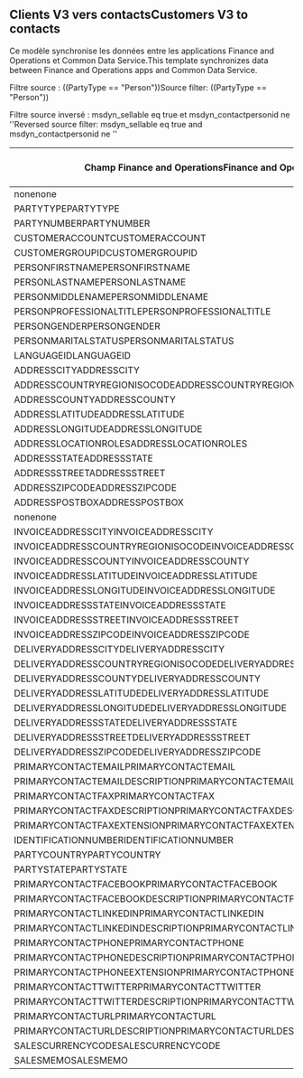 ## <a name="customers-v3-to-contacts"></a><span data-ttu-id="d5a90-101">Clients V3 vers contacts</span><span class="sxs-lookup"><span data-stu-id="d5a90-101">Customers V3 to contacts</span></span>

<span data-ttu-id="d5a90-102">Ce modèle synchronise les données entre les applications Finance and Operations et Common Data Service.</span><span class="sxs-lookup"><span data-stu-id="d5a90-102">This template synchronizes data between Finance and Operations apps and Common Data Service.</span></span>

<span data-ttu-id="d5a90-103">Filtre source : ((PartyType == "Person"))</span><span class="sxs-lookup"><span data-stu-id="d5a90-103">Source filter: ((PartyType == "Person"))</span></span>

<span data-ttu-id="d5a90-104">Filtre source inversé : msdyn_sellable eq true et msdyn_contactpersonid ne ''</span><span class="sxs-lookup"><span data-stu-id="d5a90-104">Reversed source filter: msdyn_sellable eq true  and msdyn_contactpersonid ne ''</span></span>

<span data-ttu-id="d5a90-105">Champ Finance and Operations</span><span class="sxs-lookup"><span data-stu-id="d5a90-105">Finance and Operations field</span></span> | <span data-ttu-id="d5a90-106">Type de mappage</span><span class="sxs-lookup"><span data-stu-id="d5a90-106">Map type</span></span> | <span data-ttu-id="d5a90-107">Autre champ Dynamics 365</span><span class="sxs-lookup"><span data-stu-id="d5a90-107">Other Dynamics 365 field</span></span> | <span data-ttu-id="d5a90-108">Valeur par défaut</span><span class="sxs-lookup"><span data-stu-id="d5a90-108">Default value</span></span>
---|---|---|---
<span data-ttu-id="d5a90-109">none</span><span class="sxs-lookup"><span data-stu-id="d5a90-109">none</span></span> | >> | <span data-ttu-id="d5a90-110">msdyn_sellable</span><span class="sxs-lookup"><span data-stu-id="d5a90-110">msdyn_sellable</span></span> | <span data-ttu-id="d5a90-111">True</span><span class="sxs-lookup"><span data-stu-id="d5a90-111">True</span></span>
<span data-ttu-id="d5a90-112">PARTYTYPE</span><span class="sxs-lookup"><span data-stu-id="d5a90-112">PARTYTYPE</span></span> | << | <span data-ttu-id="d5a90-113">none</span><span class="sxs-lookup"><span data-stu-id="d5a90-113">none</span></span> | <span data-ttu-id="d5a90-114">Personne</span><span class="sxs-lookup"><span data-stu-id="d5a90-114">Person</span></span>
<span data-ttu-id="d5a90-115">PARTYNUMBER</span><span class="sxs-lookup"><span data-stu-id="d5a90-115">PARTYNUMBER</span></span> | = | <span data-ttu-id="d5a90-116">msdyn_partynumber</span><span class="sxs-lookup"><span data-stu-id="d5a90-116">msdyn_partynumber</span></span> | 
<span data-ttu-id="d5a90-117">CUSTOMERACCOUNT</span><span class="sxs-lookup"><span data-stu-id="d5a90-117">CUSTOMERACCOUNT</span></span> | = | <span data-ttu-id="d5a90-118">msdyn_contactpersonid</span><span class="sxs-lookup"><span data-stu-id="d5a90-118">msdyn_contactpersonid</span></span> | 
<span data-ttu-id="d5a90-119">CUSTOMERGROUPID</span><span class="sxs-lookup"><span data-stu-id="d5a90-119">CUSTOMERGROUPID</span></span> | = | <span data-ttu-id="d5a90-120">msdyn_customergroupid.msdyn_groupid</span><span class="sxs-lookup"><span data-stu-id="d5a90-120">msdyn_customergroupid.msdyn_groupid</span></span> | 
<span data-ttu-id="d5a90-121">PERSONFIRSTNAME</span><span class="sxs-lookup"><span data-stu-id="d5a90-121">PERSONFIRSTNAME</span></span> | = | <span data-ttu-id="d5a90-122">firstname</span><span class="sxs-lookup"><span data-stu-id="d5a90-122">firstname</span></span> | 
<span data-ttu-id="d5a90-123">PERSONLASTNAME</span><span class="sxs-lookup"><span data-stu-id="d5a90-123">PERSONLASTNAME</span></span> | = | <span data-ttu-id="d5a90-124">lastname</span><span class="sxs-lookup"><span data-stu-id="d5a90-124">lastname</span></span> | 
<span data-ttu-id="d5a90-125">PERSONMIDDLENAME</span><span class="sxs-lookup"><span data-stu-id="d5a90-125">PERSONMIDDLENAME</span></span> | = | <span data-ttu-id="d5a90-126">middlename</span><span class="sxs-lookup"><span data-stu-id="d5a90-126">middlename</span></span> | 
<span data-ttu-id="d5a90-127">PERSONPROFESSIONALTITLE</span><span class="sxs-lookup"><span data-stu-id="d5a90-127">PERSONPROFESSIONALTITLE</span></span> | = | <span data-ttu-id="d5a90-128">jobtitle</span><span class="sxs-lookup"><span data-stu-id="d5a90-128">jobtitle</span></span> | 
<span data-ttu-id="d5a90-129">PERSONGENDER</span><span class="sxs-lookup"><span data-stu-id="d5a90-129">PERSONGENDER</span></span> | >< | <span data-ttu-id="d5a90-130">gendercode</span><span class="sxs-lookup"><span data-stu-id="d5a90-130">gendercode</span></span> | 
<span data-ttu-id="d5a90-131">PERSONMARITALSTATUS</span><span class="sxs-lookup"><span data-stu-id="d5a90-131">PERSONMARITALSTATUS</span></span> | >< | <span data-ttu-id="d5a90-132">familystatuscode</span><span class="sxs-lookup"><span data-stu-id="d5a90-132">familystatuscode</span></span> | 
<span data-ttu-id="d5a90-133">LANGUAGEID</span><span class="sxs-lookup"><span data-stu-id="d5a90-133">LANGUAGEID</span></span> | << | <span data-ttu-id="d5a90-134">none</span><span class="sxs-lookup"><span data-stu-id="d5a90-134">none</span></span> | <span data-ttu-id="d5a90-135">en-us</span><span class="sxs-lookup"><span data-stu-id="d5a90-135">en-us</span></span>
<span data-ttu-id="d5a90-136">ADDRESSCITY</span><span class="sxs-lookup"><span data-stu-id="d5a90-136">ADDRESSCITY</span></span> | = | <span data-ttu-id="d5a90-137">address1_city</span><span class="sxs-lookup"><span data-stu-id="d5a90-137">address1_city</span></span> | 
<span data-ttu-id="d5a90-138">ADDRESSCOUNTRYREGIONISOCODE</span><span class="sxs-lookup"><span data-stu-id="d5a90-138">ADDRESSCOUNTRYREGIONISOCODE</span></span> | = | <span data-ttu-id="d5a90-139">address1_country</span><span class="sxs-lookup"><span data-stu-id="d5a90-139">address1_country</span></span> | 
<span data-ttu-id="d5a90-140">ADDRESSCOUNTY</span><span class="sxs-lookup"><span data-stu-id="d5a90-140">ADDRESSCOUNTY</span></span> | = | <span data-ttu-id="d5a90-141">address1_county</span><span class="sxs-lookup"><span data-stu-id="d5a90-141">address1_county</span></span> | 
<span data-ttu-id="d5a90-142">ADDRESSLATITUDE</span><span class="sxs-lookup"><span data-stu-id="d5a90-142">ADDRESSLATITUDE</span></span> | > | <span data-ttu-id="d5a90-143">address1_latitude</span><span class="sxs-lookup"><span data-stu-id="d5a90-143">address1_latitude</span></span> | 
<span data-ttu-id="d5a90-144">ADDRESSLONGITUDE</span><span class="sxs-lookup"><span data-stu-id="d5a90-144">ADDRESSLONGITUDE</span></span> | > | <span data-ttu-id="d5a90-145">address1_longitude</span><span class="sxs-lookup"><span data-stu-id="d5a90-145">address1_longitude</span></span> | 
<span data-ttu-id="d5a90-146">ADDRESSLOCATIONROLES</span><span class="sxs-lookup"><span data-stu-id="d5a90-146">ADDRESSLOCATIONROLES</span></span> | << | <span data-ttu-id="d5a90-147">none</span><span class="sxs-lookup"><span data-stu-id="d5a90-147">none</span></span> | <span data-ttu-id="d5a90-148">Entreprise</span><span class="sxs-lookup"><span data-stu-id="d5a90-148">Business</span></span>
<span data-ttu-id="d5a90-149">ADDRESSSTATE</span><span class="sxs-lookup"><span data-stu-id="d5a90-149">ADDRESSSTATE</span></span> | = | <span data-ttu-id="d5a90-150">address1_stateorprovince</span><span class="sxs-lookup"><span data-stu-id="d5a90-150">address1_stateorprovince</span></span> | 
<span data-ttu-id="d5a90-151">ADDRESSSTREET</span><span class="sxs-lookup"><span data-stu-id="d5a90-151">ADDRESSSTREET</span></span> | = | <span data-ttu-id="d5a90-152">address1_line1</span><span class="sxs-lookup"><span data-stu-id="d5a90-152">address1_line1</span></span> | 
<span data-ttu-id="d5a90-153">ADDRESSZIPCODE</span><span class="sxs-lookup"><span data-stu-id="d5a90-153">ADDRESSZIPCODE</span></span> | = | <span data-ttu-id="d5a90-154">address1_postalcode</span><span class="sxs-lookup"><span data-stu-id="d5a90-154">address1_postalcode</span></span> | 
<span data-ttu-id="d5a90-155">ADDRESSPOSTBOX</span><span class="sxs-lookup"><span data-stu-id="d5a90-155">ADDRESSPOSTBOX</span></span> | = | <span data-ttu-id="d5a90-156">address1_postofficebox</span><span class="sxs-lookup"><span data-stu-id="d5a90-156">address1_postofficebox</span></span> | 
<span data-ttu-id="d5a90-157">none</span><span class="sxs-lookup"><span data-stu-id="d5a90-157">none</span></span> | >> | <span data-ttu-id="d5a90-158">address1_addresstypecode</span><span class="sxs-lookup"><span data-stu-id="d5a90-158">address1_addresstypecode</span></span> | <span data-ttu-id="d5a90-159">3</span><span class="sxs-lookup"><span data-stu-id="d5a90-159">3</span></span>
<span data-ttu-id="d5a90-160">INVOICEADDRESSCITY</span><span class="sxs-lookup"><span data-stu-id="d5a90-160">INVOICEADDRESSCITY</span></span> | = | <span data-ttu-id="d5a90-161">address2_city</span><span class="sxs-lookup"><span data-stu-id="d5a90-161">address2_city</span></span> | 
<span data-ttu-id="d5a90-162">INVOICEADDRESSCOUNTRYREGIONISOCODE</span><span class="sxs-lookup"><span data-stu-id="d5a90-162">INVOICEADDRESSCOUNTRYREGIONISOCODE</span></span> | = | <span data-ttu-id="d5a90-163">address2_country</span><span class="sxs-lookup"><span data-stu-id="d5a90-163">address2_country</span></span> | 
<span data-ttu-id="d5a90-164">INVOICEADDRESSCOUNTY</span><span class="sxs-lookup"><span data-stu-id="d5a90-164">INVOICEADDRESSCOUNTY</span></span> | = | <span data-ttu-id="d5a90-165">address2_county</span><span class="sxs-lookup"><span data-stu-id="d5a90-165">address2_county</span></span> | 
<span data-ttu-id="d5a90-166">INVOICEADDRESSLATITUDE</span><span class="sxs-lookup"><span data-stu-id="d5a90-166">INVOICEADDRESSLATITUDE</span></span> | > | <span data-ttu-id="d5a90-167">address2_latitude</span><span class="sxs-lookup"><span data-stu-id="d5a90-167">address2_latitude</span></span> | 
<span data-ttu-id="d5a90-168">INVOICEADDRESSLONGITUDE</span><span class="sxs-lookup"><span data-stu-id="d5a90-168">INVOICEADDRESSLONGITUDE</span></span> | > | <span data-ttu-id="d5a90-169">address2_longitude</span><span class="sxs-lookup"><span data-stu-id="d5a90-169">address2_longitude</span></span> | 
<span data-ttu-id="d5a90-170">INVOICEADDRESSSTATE</span><span class="sxs-lookup"><span data-stu-id="d5a90-170">INVOICEADDRESSSTATE</span></span> | = | <span data-ttu-id="d5a90-171">address2_stateorprovince</span><span class="sxs-lookup"><span data-stu-id="d5a90-171">address2_stateorprovince</span></span> | 
<span data-ttu-id="d5a90-172">INVOICEADDRESSSTREET</span><span class="sxs-lookup"><span data-stu-id="d5a90-172">INVOICEADDRESSSTREET</span></span> | = | <span data-ttu-id="d5a90-173">address2_line1</span><span class="sxs-lookup"><span data-stu-id="d5a90-173">address2_line1</span></span> | 
<span data-ttu-id="d5a90-174">INVOICEADDRESSZIPCODE</span><span class="sxs-lookup"><span data-stu-id="d5a90-174">INVOICEADDRESSZIPCODE</span></span> | = | <span data-ttu-id="d5a90-175">address2_postalcode</span><span class="sxs-lookup"><span data-stu-id="d5a90-175">address2_postalcode</span></span> | 
<span data-ttu-id="d5a90-176">DELIVERYADDRESSCITY</span><span class="sxs-lookup"><span data-stu-id="d5a90-176">DELIVERYADDRESSCITY</span></span> | = | <span data-ttu-id="d5a90-177">address3_city</span><span class="sxs-lookup"><span data-stu-id="d5a90-177">address3_city</span></span> | 
<span data-ttu-id="d5a90-178">DELIVERYADDRESSCOUNTRYREGIONISOCODE</span><span class="sxs-lookup"><span data-stu-id="d5a90-178">DELIVERYADDRESSCOUNTRYREGIONISOCODE</span></span> | = | <span data-ttu-id="d5a90-179">address3_country</span><span class="sxs-lookup"><span data-stu-id="d5a90-179">address3_country</span></span> | 
<span data-ttu-id="d5a90-180">DELIVERYADDRESSCOUNTY</span><span class="sxs-lookup"><span data-stu-id="d5a90-180">DELIVERYADDRESSCOUNTY</span></span> | = | <span data-ttu-id="d5a90-181">address3_county</span><span class="sxs-lookup"><span data-stu-id="d5a90-181">address3_county</span></span> | 
<span data-ttu-id="d5a90-182">DELIVERYADDRESSLATITUDE</span><span class="sxs-lookup"><span data-stu-id="d5a90-182">DELIVERYADDRESSLATITUDE</span></span> | > | <span data-ttu-id="d5a90-183">address3_latitude</span><span class="sxs-lookup"><span data-stu-id="d5a90-183">address3_latitude</span></span> | 
<span data-ttu-id="d5a90-184">DELIVERYADDRESSLONGITUDE</span><span class="sxs-lookup"><span data-stu-id="d5a90-184">DELIVERYADDRESSLONGITUDE</span></span> | >> | <span data-ttu-id="d5a90-185">address3_longitude</span><span class="sxs-lookup"><span data-stu-id="d5a90-185">address3_longitude</span></span> | 
<span data-ttu-id="d5a90-186">DELIVERYADDRESSSTATE</span><span class="sxs-lookup"><span data-stu-id="d5a90-186">DELIVERYADDRESSSTATE</span></span> | = | <span data-ttu-id="d5a90-187">address3_stateorprovince</span><span class="sxs-lookup"><span data-stu-id="d5a90-187">address3_stateorprovince</span></span> | 
<span data-ttu-id="d5a90-188">DELIVERYADDRESSSTREET</span><span class="sxs-lookup"><span data-stu-id="d5a90-188">DELIVERYADDRESSSTREET</span></span> | = | <span data-ttu-id="d5a90-189">address3_line1</span><span class="sxs-lookup"><span data-stu-id="d5a90-189">address3_line1</span></span> | 
<span data-ttu-id="d5a90-190">DELIVERYADDRESSZIPCODE</span><span class="sxs-lookup"><span data-stu-id="d5a90-190">DELIVERYADDRESSZIPCODE</span></span> | = | <span data-ttu-id="d5a90-191">address3_postalcode</span><span class="sxs-lookup"><span data-stu-id="d5a90-191">address3_postalcode</span></span> | 
<span data-ttu-id="d5a90-192">PRIMARYCONTACTEMAIL</span><span class="sxs-lookup"><span data-stu-id="d5a90-192">PRIMARYCONTACTEMAIL</span></span> | = | <span data-ttu-id="d5a90-193">emailaddress1</span><span class="sxs-lookup"><span data-stu-id="d5a90-193">emailaddress1</span></span> | 
<span data-ttu-id="d5a90-194">PRIMARYCONTACTEMAILDESCRIPTION</span><span class="sxs-lookup"><span data-stu-id="d5a90-194">PRIMARYCONTACTEMAILDESCRIPTION</span></span> | = | <span data-ttu-id="d5a90-195">msdyn_emailaddress1description</span><span class="sxs-lookup"><span data-stu-id="d5a90-195">msdyn_emailaddress1description</span></span> | 
<span data-ttu-id="d5a90-196">PRIMARYCONTACTFAX</span><span class="sxs-lookup"><span data-stu-id="d5a90-196">PRIMARYCONTACTFAX</span></span> | = | <span data-ttu-id="d5a90-197">fax</span><span class="sxs-lookup"><span data-stu-id="d5a90-197">fax</span></span> | 
<span data-ttu-id="d5a90-198">PRIMARYCONTACTFAXDESCRIPTION</span><span class="sxs-lookup"><span data-stu-id="d5a90-198">PRIMARYCONTACTFAXDESCRIPTION</span></span> | = | <span data-ttu-id="d5a90-199">msdyn_faxdescription</span><span class="sxs-lookup"><span data-stu-id="d5a90-199">msdyn_faxdescription</span></span> | 
<span data-ttu-id="d5a90-200">PRIMARYCONTACTFAXEXTENSION</span><span class="sxs-lookup"><span data-stu-id="d5a90-200">PRIMARYCONTACTFAXEXTENSION</span></span> | = | <span data-ttu-id="d5a90-201">msdyn_faxextension</span><span class="sxs-lookup"><span data-stu-id="d5a90-201">msdyn_faxextension</span></span> | 
<span data-ttu-id="d5a90-202">IDENTIFICATIONNUMBER</span><span class="sxs-lookup"><span data-stu-id="d5a90-202">IDENTIFICATIONNUMBER</span></span> | = | <span data-ttu-id="d5a90-203">msdyn_identificationnumber</span><span class="sxs-lookup"><span data-stu-id="d5a90-203">msdyn_identificationnumber</span></span> | 
<span data-ttu-id="d5a90-204">PARTYCOUNTRY</span><span class="sxs-lookup"><span data-stu-id="d5a90-204">PARTYCOUNTRY</span></span> | = | <span data-ttu-id="d5a90-205">msdyn_partycountry</span><span class="sxs-lookup"><span data-stu-id="d5a90-205">msdyn_partycountry</span></span> | 
<span data-ttu-id="d5a90-206">PARTYSTATE</span><span class="sxs-lookup"><span data-stu-id="d5a90-206">PARTYSTATE</span></span> | = | <span data-ttu-id="d5a90-207">msdyn_partystateprovince</span><span class="sxs-lookup"><span data-stu-id="d5a90-207">msdyn_partystateprovince</span></span> | 
<span data-ttu-id="d5a90-208">PRIMARYCONTACTFACEBOOK</span><span class="sxs-lookup"><span data-stu-id="d5a90-208">PRIMARYCONTACTFACEBOOK</span></span> | = | <span data-ttu-id="d5a90-209">msdyn_primaryfacebookid</span><span class="sxs-lookup"><span data-stu-id="d5a90-209">msdyn_primaryfacebookid</span></span> | 
<span data-ttu-id="d5a90-210">PRIMARYCONTACTFACEBOOKDESCRIPTION</span><span class="sxs-lookup"><span data-stu-id="d5a90-210">PRIMARYCONTACTFACEBOOKDESCRIPTION</span></span> | = | <span data-ttu-id="d5a90-211">msdyn_primaryfacebookdescription</span><span class="sxs-lookup"><span data-stu-id="d5a90-211">msdyn_primaryfacebookdescription</span></span> | 
<span data-ttu-id="d5a90-212">PRIMARYCONTACTLINKEDIN</span><span class="sxs-lookup"><span data-stu-id="d5a90-212">PRIMARYCONTACTLINKEDIN</span></span> | = | <span data-ttu-id="d5a90-213">msdyn_primaryinkedinid</span><span class="sxs-lookup"><span data-stu-id="d5a90-213">msdyn_primaryinkedinid</span></span> | 
<span data-ttu-id="d5a90-214">PRIMARYCONTACTLINKEDINDESCRIPTION</span><span class="sxs-lookup"><span data-stu-id="d5a90-214">PRIMARYCONTACTLINKEDINDESCRIPTION</span></span> | = | <span data-ttu-id="d5a90-215">msdyn_primarylinkedindescrption</span><span class="sxs-lookup"><span data-stu-id="d5a90-215">msdyn_primarylinkedindescrption</span></span> | 
<span data-ttu-id="d5a90-216">PRIMARYCONTACTPHONE</span><span class="sxs-lookup"><span data-stu-id="d5a90-216">PRIMARYCONTACTPHONE</span></span> | = | <span data-ttu-id="d5a90-217">telephone1</span><span class="sxs-lookup"><span data-stu-id="d5a90-217">telephone1</span></span> | 
<span data-ttu-id="d5a90-218">PRIMARYCONTACTPHONEDESCRIPTION</span><span class="sxs-lookup"><span data-stu-id="d5a90-218">PRIMARYCONTACTPHONEDESCRIPTION</span></span> | = | <span data-ttu-id="d5a90-219">msdyn_telephone1description</span><span class="sxs-lookup"><span data-stu-id="d5a90-219">msdyn_telephone1description</span></span> | 
<span data-ttu-id="d5a90-220">PRIMARYCONTACTPHONEEXTENSION</span><span class="sxs-lookup"><span data-stu-id="d5a90-220">PRIMARYCONTACTPHONEEXTENSION</span></span> | = | <span data-ttu-id="d5a90-221">msdyn_telephone1extension</span><span class="sxs-lookup"><span data-stu-id="d5a90-221">msdyn_telephone1extension</span></span> | 
<span data-ttu-id="d5a90-222">PRIMARYCONTACTTWITTER</span><span class="sxs-lookup"><span data-stu-id="d5a90-222">PRIMARYCONTACTTWITTER</span></span> | = | <span data-ttu-id="d5a90-223">msdyn_primarytwitterid</span><span class="sxs-lookup"><span data-stu-id="d5a90-223">msdyn_primarytwitterid</span></span> | 
<span data-ttu-id="d5a90-224">PRIMARYCONTACTTWITTERDESCRIPTION</span><span class="sxs-lookup"><span data-stu-id="d5a90-224">PRIMARYCONTACTTWITTERDESCRIPTION</span></span> | = | <span data-ttu-id="d5a90-225">msdyn_primarytwitteriddescription</span><span class="sxs-lookup"><span data-stu-id="d5a90-225">msdyn_primarytwitteriddescription</span></span> | 
<span data-ttu-id="d5a90-226">PRIMARYCONTACTURL</span><span class="sxs-lookup"><span data-stu-id="d5a90-226">PRIMARYCONTACTURL</span></span> | = | <span data-ttu-id="d5a90-227">websiteurl</span><span class="sxs-lookup"><span data-stu-id="d5a90-227">websiteurl</span></span> | 
<span data-ttu-id="d5a90-228">PRIMARYCONTACTURLDESCRIPTION</span><span class="sxs-lookup"><span data-stu-id="d5a90-228">PRIMARYCONTACTURLDESCRIPTION</span></span> | = | <span data-ttu-id="d5a90-229">msdyn_websiteurldescription</span><span class="sxs-lookup"><span data-stu-id="d5a90-229">msdyn_websiteurldescription</span></span> | 
<span data-ttu-id="d5a90-230">SALESCURRENCYCODE</span><span class="sxs-lookup"><span data-stu-id="d5a90-230">SALESCURRENCYCODE</span></span> | = | <span data-ttu-id="d5a90-231">transactioncurrencyid.isocurrencycode</span><span class="sxs-lookup"><span data-stu-id="d5a90-231">transactioncurrencyid.isocurrencycode</span></span> | 
<span data-ttu-id="d5a90-232">SALESMEMO</span><span class="sxs-lookup"><span data-stu-id="d5a90-232">SALESMEMO</span></span> | = | <span data-ttu-id="d5a90-233">description</span><span class="sxs-lookup"><span data-stu-id="d5a90-233">description</span></span> | 
